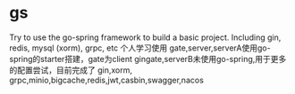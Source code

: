 # gs
Try to use the go-spring framework to build a basic project. Including gin, redis, mysql (xorm), grpc, etc
个人学习使用
gate,server,serverA使用go-spring的starter搭建，gate为client
gingate,serverB未使用go-spring,用于更多的配置尝试，目前完成了
gin,xorm, grpc,minio,bigcache,redis,jwt,casbin,swagger,nacos
